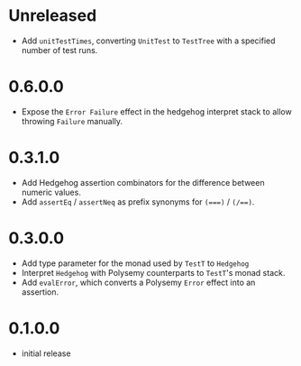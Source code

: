 # Unreleased

* Add `unitTestTimes`, converting `UnitTest` to `TestTree` with a specified number of test runs.

# 0.6.0.0

* Expose the `Error Failure` effect in the hedgehog interpret stack to allow throwing `Failure` manually.

# 0.3.1.0

* Add Hedgehog assertion combinators for the difference between numeric values.
* Add `assertEq` / `assertNeq` as prefix synonyms for `(===)` / `(/==)`.

# 0.3.0.0

* Add type parameter for the monad used by `TestT` to `Hedgehog`
* Interpret `Hedgehog` with Polysemy counterparts to `TestT`'s monad stack.
* Add `evalError`, which converts a Polysemy `Error` effect into an assertion.

# 0.1.0.0

* initial release
